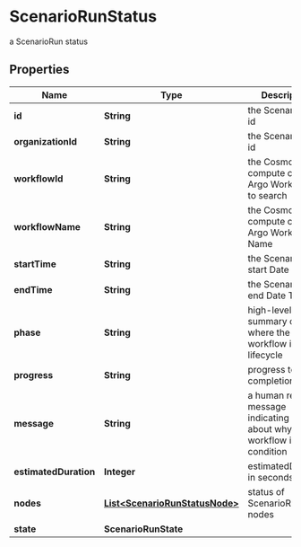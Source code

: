 

# ScenarioRunStatus

a ScenarioRun status

## Properties

| Name | Type | Description | Notes |
|------------ | ------------- | ------------- | -------------|
|**id** | **String** | the ScenarioRun id |  [optional] |
|**organizationId** | **String** | the ScenarioRun id |  [optional] |
|**workflowId** | **String** | the Cosmo Tech compute cluster Argo Workflow Id to search |  [optional] |
|**workflowName** | **String** | the Cosmo Tech compute cluster Argo Workflow Name |  [optional] |
|**startTime** | **String** | the ScenarioRun start Date Time |  [optional] |
|**endTime** | **String** | the ScenarioRun end Date Time |  [optional] |
|**phase** | **String** | high-level summary of where the workflow is in its lifecycle |  [optional] |
|**progress** | **String** | progress to completion |  [optional] |
|**message** | **String** | a  human readable message indicating details about why the workflow is in this condition |  [optional] |
|**estimatedDuration** | **Integer** | estimatedDuration in seconds |  [optional] |
|**nodes** | [**List&lt;ScenarioRunStatusNode&gt;**](ScenarioRunStatusNode.md) | status of ScenarioRun nodes |  [optional] |
|**state** | **ScenarioRunState** |  |  [optional] |



